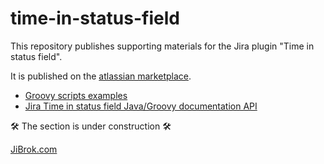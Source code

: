 # time-in-status-field

This repository publishes supporting materials for the Jira plugin "Time in status field".

It is published on the [atlassian marketplace](https://marketplace.atlassian.com/apps/1220908/time-in-status-field?hosting=server&tab=overview).

* [Groovy scripts examples](https://github.com/JiBrok/time-in-status-field/tree/master/groovy%20examples)
* [Jira Time in status field Java/Groovy documentation API](https://jibrok.com/jira/plugins/time-in-status/doc/java/)



🛠 The section is under construction 🛠

[JiBrok.com](https://jibrok.com)
